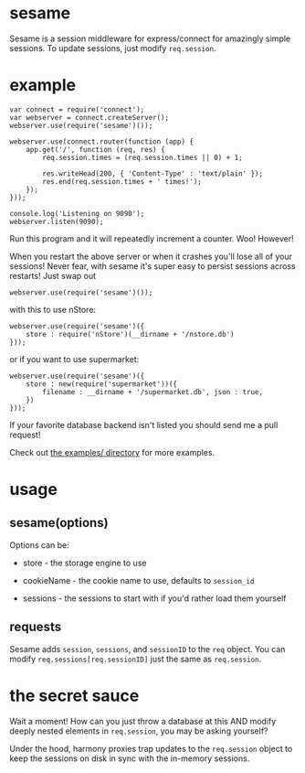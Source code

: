 sesame
======

Sesame is a session middleware for express/connect for amazingly simple
sessions. To update sessions, just modify `req.session`.

example
=======

    var connect = require('connect');
    var webserver = connect.createServer();
    webserver.use(require('sesame')());
    
    webserver.use(connect.router(function (app) {
        app.get('/', function (req, res) {
            req.session.times = (req.session.times || 0) + 1;
            
            res.writeHead(200, { 'Content-Type' : 'text/plain' });
            res.end(req.session.times + ' times!');
        });
    }));
    
    console.log('Listening on 9090');
    webserver.listen(9090);

Run this program and it will repeatedly increment a counter. Woo!
However!

When you restart the above server or when it crashes you'll lose all of your
sessions! Never fear, with sesame it's super easy to persist sessions across
restarts! Just swap out

    webserver.use(require('sesame')());

with this to use nStore:

    webserver.use(require('sesame')({
        store : require('nStore')(__dirname + '/nstore.db')
    }));

or if you want to use supermarket:

    webserver.use(require('sesame')({ 
        store : new(require('supermarket'))({
            filename : __dirname + '/supermarket.db', json : true,
        })
    }));

If your favorite database backend isn't listed you should send me a pull
request!

Check out
[the examples/ directory](https://github.com/substack/node-sesame/tree/master/examples)
for more examples.

usage
=====

sesame(options)
---------------

Options can be:

* store - the storage engine to use

* cookieName - the cookie name to use, defaults to `session_id`

* sessions - the sessions to start with if you'd rather load them yourself

requests
--------

Sesame adds `session`, `sessions`, and `sessionID` to the `req` object.
You can modify `req.sessions[req.sessionID]` just the same as `req.session`.

the secret sauce
================

Wait a moment! How can you just throw a database at this AND modify deeply
nested elements in `req.session`, you may be asking yourself?

Under the hood, harmony proxies trap updates to the `req.session` object to keep
the sessions on disk in sync with the in-memory sessions.
